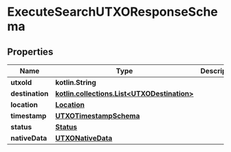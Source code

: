 
# ExecuteSearchUTXOResponseSchema

## Properties
Name | Type | Description | Notes
------------ | ------------- | ------------- | -------------
**utxoId** | **kotlin.String** |  |  [optional]
**destination** | [**kotlin.collections.List&lt;UTXODestination&gt;**](UTXODestination.md) |  |  [optional]
**location** | [**Location**](Location.md) |  |  [optional]
**timestamp** | [**UTXOTimestampSchema**](UTXOTimestampSchema.md) |  |  [optional]
**status** | [**Status**](Status.md) |  |  [optional]
**nativeData** | [**UTXONativeData**](UTXONativeData.md) |  |  [optional]



